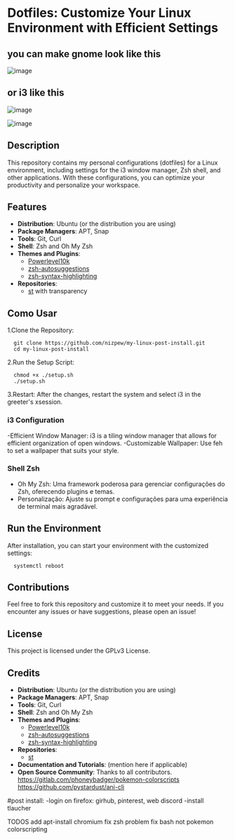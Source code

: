 
# Dotfiles: Customize Your Linux Environment with Efficient Settings




## you can make gnome look like this
![image](https://github.com/user-attachments/assets/66656864-82e2-40f1-9815-f67fa7439efb)

## or i3 like this

![image](https://github.com/user-attachments/assets/492bf385-005f-467a-bda8-5df643c22fba)

![image](https://github.com/user-attachments/assets/ae9cb264-6e2e-4631-9b76-3273bdcf011b)




## Description

This repository contains my personal configurations (dotfiles) for a Linux environment, including settings for the i3 window manager, Zsh shell, and other applications. With these configurations, you can optimize your productivity and personalize your workspace.


## Features
- **Distribution**: Ubuntu (or the distribution you are using)
- **Package Managers**: APT, Snap
- **Tools**: Git, Curl
- **Shell**: Zsh and Oh My Zsh
- **Themes and Plugins**:
  - [Powerlevel10k](https://github.com/romkatv/powerlevel10k)
  - [zsh-autosuggestions](https://github.com/zsh-users/zsh-autosuggestions)
  - [zsh-syntax-highlighting](https://github.com/zsh-users/zsh-syntax-highlighting)
- **Repositories**:
  - [st](https://github.com/mrdotx/st) with transparency


## Como Usar

1.Clone the Repository:


      git clone https://github.com/nizpew/my-linux-post-install.git
      cd my-linux-post-install
2.Run the Setup Script:

      
      chmod +x ./setup.sh
      ./setup.sh
3.Restart: After the changes, restart the system and select i3 in the greeter's xsession.






### i3 Configuration

-Efficient Window Manager: i3 is a tiling window manager that allows for efficient organization of open windows.
-Customizable Wallpaper: Use feh to set a wallpaper that suits your style.


### Shell Zsh

- Oh My Zsh: Uma framework poderosa para gerenciar configurações do Zsh, oferecendo plugins e temas.
- Personalização: Ajuste su prompt e configurações para uma experiência de terminal mais agradável.




## Run the Environment
After installation, you can start your environment with the customized settings:
   
      systemctl reboot
      


## Contributions
Feel free to fork this repository and customize it to meet your needs. If you encounter any issues or have suggestions, please open an issue!

## License
This project is licensed under the GPLv3 License.


## Credits

- **Distribution**: Ubuntu (or the distribution you are using)
- **Package Managers**: APT, Snap
- **Tools**: Git, Curl
- **Shell**: Zsh and Oh My Zsh
- **Themes and Plugins**:
  - [Powerlevel10k](https://github.com/romkatv/powerlevel10k)
  - [zsh-autosuggestions](https://github.com/zsh-users/zsh-autosuggestions)
  - [zsh-syntax-highlighting](https://github.com/zsh-users/zsh-syntax-highlighting)
- **Repositories**:
  - [st](https://github.com/mrdotx/st)
- **Documentation and Tutorials**: (mention here if applicable)
- **Open Source Community**: Thanks to all contributors.
https://gitlab.com/phoneybadger/pokemon-colorscripts
https://github.com/pystardust/ani-cli

#post install:
-login on firefox: girhub, pinterest, web discord
-install tlaucher





TODOS
add apt-install chromium
fix zsh problem
fix bash not pokemon colorscripting
